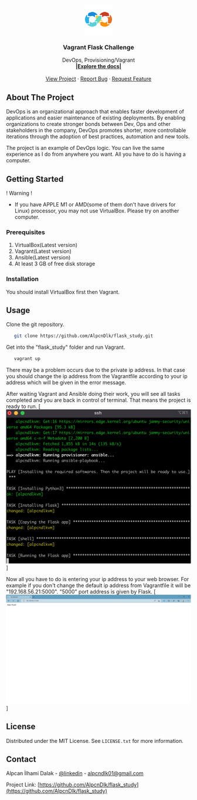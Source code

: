 <div id="top"></div>

<br />
<div align="center">
  <a href="https://github.com/AlpcnDlk/flask_study">
    <img src="img/devops.png" alt="Logo" width="80" height="80">
  </a>

  <h3 align="center">Vagrant Flask Challenge</h3>

  <p align="center">
    DevOps, Provisioning/Vagrant
    <br />
    <a href="https://github.com/AlpcnDlk/flask_study"><strong>|Explore the docs|</strong></a>
    <br />
    <br />
    <a href="https://github.com/AlpcnDlk/flask_study">View Project</a>
    ·
    <a href="https://github.com/AlpcnDlk/flask_study/issues">Report Bug</a>
    ·
    <a href="https://github.com/AlpcnDlk/flask_study/issues">Request Feature</a>
  </p>
</div>

## About The Project

DevOps is an organizational approach that enables faster development of applications and easier maintenance of existing deployments. By enabling organizations to create stronger bonds between Dev, Ops and other stakeholders in the company, DevOps promotes shorter, more controllable iterations through the adoption of best practices, automation and new tools. 

The project is an example of DevOps logic. You can live the same experience as I do from anywhere you want. All you have to do is having a computer.

## Getting Started

! Warning !
* If you have APPLE M1 or AMD(some of them don't have drivers for Linux) processor, you may not use VirtualBox. Please try on another computer.

### Prerequisites

1. VirtualBox(Latest version)
2. Vagrant(Latest version)
3. Ansible(Latest version)
4. At least 3 GB of free disk storage 

### Installation

You should install VirtualBox first then Vagrant. 

## Usage

Clone the git repository.
```sh
   git clone https://github.com/AlpcnDlk/flask_study.git
   ```
Get into the "flask_study" folder and run Vagrant.
```sh
   vagrant up
   ```
There may be a problem occurs due to the private ip address. In that case you should change the ip address from the Vagrantfile according to your ip address which will be given in the error message.

After waiting Vagrant and Ansible doing their work, you will see all tasks completed and you are back in control of terminal. That means the project is ready to run.
[![terminalss][terminal-screenshot]]

Now all you have to do is entering your ip address to your web browser. For example if you don't change the default ip address from Vagrantfile it will be "192.168.56.21:5000". "5000" port address is given by Flask.
[![productss][product-screenshot]]

## License

Distributed under the MIT License. See `LICENSE.txt` for more information.


## Contact

Alpcan İlhami Dalak - [@linkedin](https://www.linkedin.com/in/alpcandalak/) - alpcndlk01@gmail.com

Project Link: [https://github.com/AlpcnDlk/flask_study](https://github.com/AlpcnDlk/flask_study)


[terminal-screenshot]: img/terminal.png
[product-screenshot]: img/product1.png
